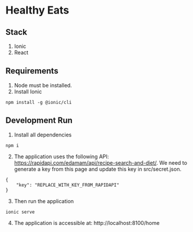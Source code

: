 # Healthy Eats

## Stack
1. Ionic
2. React

## Requirements
1. Node must be installed.
2. Install Ionic 
```
npm install -g @ionic/cli
```

## Development Run
1. Install all dependencies
```
npm i
```
2. The application uses the following API: https://rapidapi.com/edamam/api/recipe-search-and-diet/. We need to generate a key from this page and update this key in src/secret.json.
```
{
    "key": "REPLACE_WITH_KEY_FROM_RAPIDAPI"
}
```
3. Then run the application 
```
ionic serve
```
4. The application is accessible at: http://localhost:8100/home
